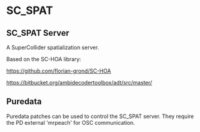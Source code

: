 # SC_SPAT


## SC_SPAT Server

A SuperCollider spatialization server.

Based on the SC-HOA library:

https://github.com/florian-grond/SC-HOA


https://bitbucket.org/ambidecodertoolbox/adt/src/master/



## Puredata

Puredata patches can be used 
to control the SC_SPAT server.
They require the PD external 'mrpeach'
for OSC communication.

